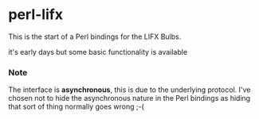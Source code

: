 perl-lifx
=========

This is the start of a Perl bindings for the LIFX Bulbs.

it's early days but some basic functionality is available

### Note
The interface is **asynchronous**, this is due to the underlying protocol. I've chosen not to hide the asynchronous nature in the Perl bindings as hiding that sort of thing normally goes wrong ;-(

